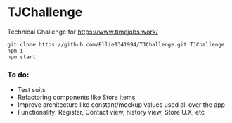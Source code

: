 # TJChallenge
Technical Challenge for https://www.timejobs.work/

```
git clone https://github.com/Ellie1341994/TJChallenge.git TJChallenge
npm i
npm start
```

### To do:
- Test suits
- Refactoring components like Store items
- Improve architecture like constant/mockup values used all over the app 
- Functionality: Register, Contact view, history view, Store U.X, etc
